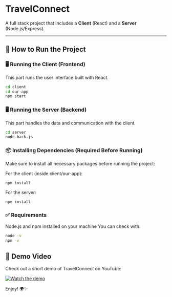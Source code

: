 # TravelConnect

A full stack project that includes a **Client** (React) and a **Server** (Node.js/Express).

---

## 🚀 How to Run the Project

### 🖥️ Running the Client (Frontend)

This part runs the user interface built with React.

```bash
cd client
cd our-app
npm start
```
### 🖥️ Running the Server (Backend)
This part handles the data and communication with the client.

```bash
cd server
node back.js
```
### 📦 Installing Dependencies (Required Before Running)
Make sure to install all necessary packages before running the project:

For the client (inside client/our-app):

```bash
npm install
```
For the server:

```bash
npm install
```

### ✅ Requirements
Node.js and npm installed on your machine
You can check with:

```bash
node -v
npm -v
```
## 🎥 Demo Video

Check out a short demo of TravelConnect on YouTube:

[![Watch the demo](https://img.youtube.com/vi/YOUTUBE_VIDEO_ID/0.jpg)]([https://www.youtube.com/watch?v=YOUTUBE_VIDEO_ID](https://youtu.be/lebNZ9GTLn0))

Enjoy! 🌍✨
